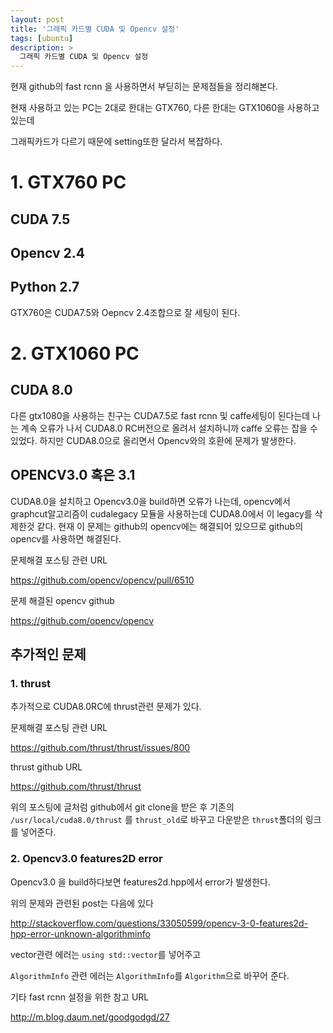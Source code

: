 ```yaml
---
layout: post
title: '그래픽 카드별 CUDA 및 Opencv 설정'
tags: [ubuntu]
description: >
  그래픽 카드별 CUDA 및 Opencv 설정
---
```


현재 github의 fast rcnn 을 사용하면서 부딛히는 문제점들을 정리해본다.

현재 사용하고 있는 PC는 2대로 한대는 GTX760, 다른 한대는 GTX1060을 사용하고 있는데

그래픽카드가 다르기 때문에 setting또한 달라서 복잡하다. 

# 1. GTX760 PC

## CUDA 7.5

## Opencv 2.4

## Python 2.7

GTX760은 CUDA7.5와 Oepncv 2.4조합으로 잘 세팅이 된다. 

# 2. GTX1060 PC

## CUDA 8.0

다른 gtx1080을 사용하는 친구는 CUDA7.5로 fast rcnn 및 caffe세팅이 된다는데 나는 계속 오류가 나서 CUDA8.0 RC버전으로 올려서 설치하니까 caffe 오류는 잡을 수 있었다. 하지만 CUDA8.0으로 올리면서 Opencv와의 호환에 문제가 발생한다.

## OPENCV3.0 혹은 3.1

CUDA8.0을 설치하고 Opencv3.0을 build하면 오류가 나는데, opencv에서 graphcut알고리즘이 cudalegacy 모듈을 사용하는데 CUDA8.0에서 이 legacy를 삭제한것 같다. 현재 이 문제는 github의 opencv에는 해결되어 있으므로 github의 opencv를 사용하면 해결된다. 

문제해결 포스팅 관련 URL

<https://github.com/opencv/opencv/pull/6510>
 
문제 해결된 opencv github

<https://github.com/opencv/opencv>


## 추가적인 문제

### 1. thrust

추가적으로 CUDA8.0RC에 thrust관련 문제가 있다. 

문제해결 포스팅 관련 URL

<https://github.com/thrust/thrust/issues/800>

thrust github URL

<https://github.com/thrust/thrust>

위의 포스팅에 글처럼 github에서 git clone을 받은 후 기존의 `/usr/local/cuda8.0/thrust` 를 `thrust_old`로 바꾸고 다운받은 `thrust`폴더의 링크를 넣어준다. 

### 2. Opencv3.0 features2D error

Opencv3.0 을 build하다보면 features2d.hpp에서 error가 발생한다. 

위의 문제와 관련된 post는 다음에 있다

<http://stackoverflow.com/questions/33050599/opencv-3-0-features2d-hpp-error-unknown-algorithminfo>

vector관련 에러는 `using std::vector`를 넣어주고

`AlgorithmInfo` 관련 에러는 `AlgorithmInfo`를 `Algorithm`으로 바꾸어 준다. 




기타 fast rcnn 설정을 위한 참고 URL

<http://m.blog.daum.net/goodgodgd/27>

